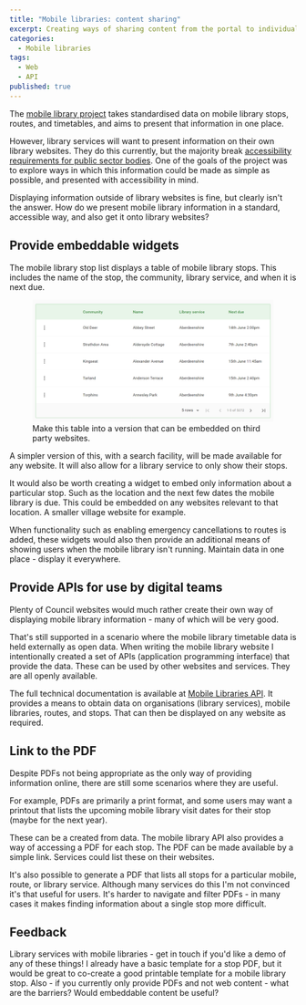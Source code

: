 ```yaml
---
title: "Mobile libraries: content sharing"
excerpt: Creating ways of sharing content from the portal to individual sites
categories:
  - Mobile libraries
tags:
  - Web
  - API
published: true
---
```


The [mobile library project](https://www.mobilelibraries.org/) takes standardised data on mobile library stops, routes, and timetables, and aims to present that information in one place.

However, library services will want to present information on their own library websites. They do this currently, but the majority break [accessibility requirements for public sector bodies](https://www.gov.uk/guidance/accessibility-requirements-for-public-sector-websites-and-apps). One of the goals of the project was to explore ways in which this information could be made as simple as possible, and presented with accessibility in mind.

Displaying information outside of library websites is fine, but clearly isn't the answer. How do we present mobile library information in a standard, accessible way, and also get it onto library websites?

## Provide embeddable widgets

The mobile library stop list displays a table of mobile library stops. This includes the name of the stop, the community, library service, and when it is next due.

<figure>
  <img src="https://raw.githubusercontent.com/LibrariesHacked/librarieshacked.github.io/master/images/2021-06-04-mobile-sharing-content.png" alt="A screenshot of a table of mobile library stops with columns of Community, Name, Library service, and Next due"/>
  <figcaption>Make this table into a version that can be embedded on third party websites.</figcaption>
</figure>

A simpler version of this, with a search facility, will be made available for any website. It will also allow for a library service to only show their stops.

It would also be worth creating a widget to embed only information about a particular stop. Such as the location and the next few dates the mobile library is due. This could be embedded on any websites relevant to that location. A smaller village website for example.

When functionality such as enabling emergency cancellations to routes is added, these widgets would also then provide an additional means of showing users when the mobile library isn't running. Maintain data in one place - display it everywhere.

## Provide APIs for use by digital teams

Plenty of Council websites would much rather create their own way of displaying mobile library information - many of which will be very good.

That's still supported in a scenario where the mobile library timetable data is held externally as open data. When writing the mobile library website I intentionally created a set of APIs (application programming interface) that provide the data. These can be used by other websites and services. They are all openly available.

The full technical documentation is available at [Mobile Libraries API](https://api.mobilelibraries.org/). It provides a means to obtain data on organisations (library services), mobile libraries, routes, and stops. That can then be displayed on any website as required.

## Link to the PDF 

Despite PDFs not being appropriate as the only way of providing information online, there are still some scenarios where they are useful.

For example, PDFs are primarily a print format, and some users may want a printout that lists the upcoming mobile library visit dates for their stop (maybe for the next year).

These can be a created from data. The mobile library API also provides a way of accessing a PDF for each stop. The PDF can be made available by a simple link. Services could list these on their websites.

It's also possible to generate a PDF that lists all stops for a particular mobile, route, or library service. Although many services do this I'm not convinced it's that useful for users. It's harder to navigate and filter PDFs - in many cases it makes finding information about a single stop more difficult.

## Feedback

Library services with mobile libraries - get in touch if you'd like a demo of any of these things! I already have a basic template for a stop PDF, but it would be great to co-create a good printable template for a mobile library stop. Also - if you currently only provide PDFs and not web content - what are the barriers? Would embeddable content be useful?



